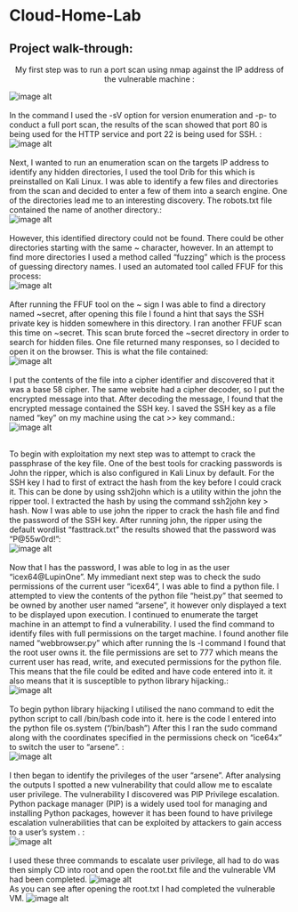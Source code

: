 # Cloud-Home-Lab
<h2>Project walk-through:</h2>

<p align="center">
My first step was to run a port scan using nmap against the IP address of the vulnerable machine : <br/>

![image alt](https://github.com/Samuel-James971/Pen-Testing/blob/main/1.png?raw=true)
<br />
<br />
In the command I used the -sV option for version enumeration and -p- to conduct a full port scan, the results of the scan showed that port 80 is being used for the HTTP service and port 22 is being used for SSH. :  <br/>
![image alt](https://github.com/Samuel-James971/Pen-Testing/blob/main/2.png?raw=true)
<br />
<br />
Next, I wanted to run an enumeration scan on the targets IP address to identify any hidden directories, I used the tool Drib for this which is preinstalled on Kali Linux. I was able to identify a few files and directories from the scan and decided to enter a few of them into a search engine. One of the directories lead me to an interesting discovery. The robots.txt file contained the name of another directory.: <br/>
![image alt](https://github.com/Samuel-James971/Pen-Testing/blob/main/3.png?raw=true)
<br />
<br />
However, this identified directory could not be found. There could be other directories starting with the same ~ character, however. In an attempt to find more directories I used a method called “fuzzing” which is the process of guessing directory names. I used an automated tool called FFUF for this process:   <br/>
![image alt](https://github.com/Samuel-James971/Pen-Testing/blob/main/4.png?raw=true)
<br />
<br />
After running the FFUF tool on the ~ sign I was able to find a directory named ~secret, after opening this file I found a hint that says the SSH private key is hidden somewhere in this directory. I ran another FFUF scan this time on ~secret. This scan brute forced the ~secret directory in order to search for hidden files. One file returned many responses, so I decided to open it on the browser. This is what the file contained:  <br/>
![image alt](https://github.com/Samuel-James971/Pen-Testing/blob/main/5.png?raw=true)
<br />
<br />
I put the contents of the file into a cipher identifier and discovered that it was a base 58 cipher. The same website had a cipher decoder, so I put the encrypted message into that. After decoding the message, I found that the encrypted message contained the SSH key. I saved the SSH key as a file named “key” on my machine using the cat >> key command.:  <br/>
![image alt](https://github.com/Samuel-James971/Pen-Testing/blob/main/7.png?raw=true)
<br />
<br />

To begin with exploitation my next step was to attempt to crack the passphrase of the key file. One of the best tools for cracking passwords is John the ripper, which is also configured in Kali Linux by default. For the SSH key I had to first of extract the hash from the key before I could crack it. This can be done by using ssh2john which is a utility within the john the ripper tool. I extracted the hash by using the command ssh2john key > hash. 
Now I was able to use john the ripper to crack the hash file and find the password of the SSH key. After running john, the ripper using the default wordlist “fasttrack.txt” the results showed that the password was “P@55w0rd!”:  <br/>
![image alt](https://github.com/Samuel-James971/Pen-Testing/blob/main/8.png?raw=true)
<br />
<br />
Now that I has the password, I was able to log in as the user “icex64@LupinOne”. My immediant next step was to check the sudo permissions of the current user “icex64”, I was able to find a python file. I attempted to view the contents of the python file “heist.py” that seemed to be owned by another user named “arsene”, it however only displayed a text to be displayed upon execution. I continued to enumerate the target machine in an attempt to find a vulnerability. 
I used the find command to identify files with full permissions on the target machine. I found another file named “webbrowser.py” which after running the ls -l command I found that the root user owns it. the file permissions are set to 777 which means the current user has read, write, and executed permissions for the python file. This means that the file could be edited and have code entered into it. it also means that it is susceptible to python library hijacking.:  <br/>
![image alt](https://github.com/Samuel-James971/Pen-Testing/blob/main/9.png?raw=true)
<br />
<br />
 To begin python library hijacking I utilised the nano command to edit the python script to call /bin/bash code into it. here is the code I entered into the python file os.system (“/bin/bash”)
After this I ran the sudo command along with the coordinates specified in the permissions check on “ice64x” to switch the user to “arsene”. 
:  <br/>
![image alt](https://github.com/Samuel-James971/Pen-Testing/blob/main/10.png?raw=true)
<br />
<br />
I then began to identify the privileges of the user “arsene”. After analysing the outputs I spotted a new vulnerability that could allow me to escalate user privilege. The vulnerability I discovered was PIP Privilege escalation. Python package manager (PIP) is a widely used tool for managing and installing Python packages, however it has been found to have privilege escalation vulnerabilities that can be exploited by attackers to gain access to a user’s system . 
:  <br/>
![image alt](https://github.com/Samuel-James971/Pen-Testing/blob/main/11.png?raw=true)
<br />
<br />
I used these three commands to escalate user privilege, all had to do was then simply CD into root and open the root.txt file and the vulnerable VM had been completed.
![image alt](https://github.com/Samuel-James971/Pen-Testing/blob/main/12.png?raw=true)
<br />
As you can see after opening the root.txt I had completed the vulnerable VM.
![image alt](https://github.com/Samuel-James971/Pen-Testing/blob/main/13.png?raw=true)





<!--
 ```diff
- text in red
+ text in green
! text in orange
# text in gray
@@ text in purple (and bold)@@
```
--!>
